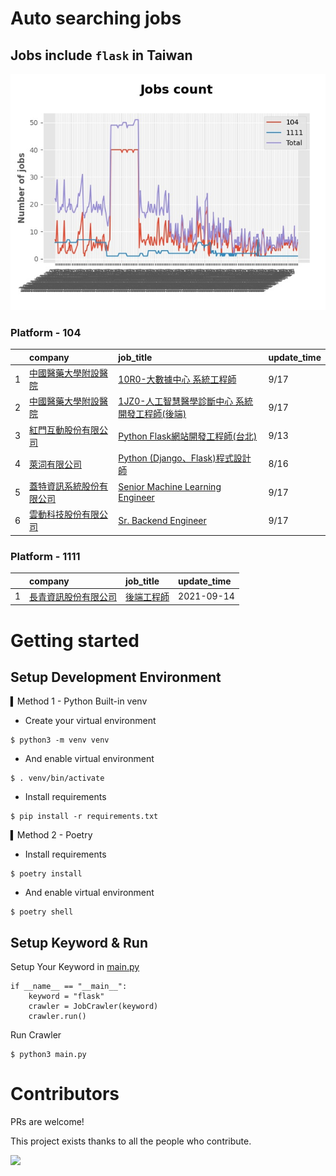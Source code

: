 # Auto searching jobs

## Jobs include `flask` in Taiwan 

 ![image](./doc/plot_img.jpg)


### Platform - 104


|    | company                                                                           | job_title                                                                                    | update_time   |
|---:|:----------------------------------------------------------------------------------|:---------------------------------------------------------------------------------------------|:--------------|
|  1 | [中國醫藥大學附設醫院](https://www.104.com.tw/company/o5x51w0?jobsource=jolist_b_date)      | [10R0-大數據中心 系統工程師](https://www.104.com.tw/job/7ancv?jobsource=jolist_b_date)                 | 9/17          |
|  2 | [中國醫藥大學附設醫院](https://www.104.com.tw/company/o5x51w0?jobsource=jolist_b_date)      | [1JZ0-人工智慧醫學診斷中心 系統開發工程師(後端)](https://www.104.com.tw/job/798gy?jobsource=jolist_b_date)      | 9/17          |
|  3 | [紅門互動股份有限公司](https://www.104.com.tw/company/oh4m67k?jobsource=jolist_d_relevance) | [Python Flask網站開發工程師(台北)](https://www.104.com.tw/job/6xtfl?jobsource=jolist_d_relevance)     | 9/13          |
|  4 | [萊泀有限公司](https://www.104.com.tw/company/1a2x6blg3t?jobsource=jolist_d_relevance)  | [Python (Django、Flask)程式設計師](https://www.104.com.tw/job/7cs5e?jobsource=jolist_d_relevance)  | 8/16          |
|  5 | [蓋特資訊系統股份有限公司](https://www.104.com.tw/company/1a2x6biptb?jobsource=jolist_b_date) | [Senior Machine Learning Engineer](https://www.104.com.tw/job/6e6r8?jobsource=jolist_b_date) | 9/17          |
|  6 | [雲動科技股份有限公司](https://www.104.com.tw/company/1a2x6biwgs?jobsource=jolist_b_date)   | [Sr. Backend Engineer](https://www.104.com.tw/job/4vmq8?jobsource=jolist_b_date)             | 9/17          |

### Platform - 1111


|    | company                                              | job_title                                      | update_time   |
|---:|:-----------------------------------------------------|:-----------------------------------------------|:--------------|
|  1 | [長青資訊股份有限公司](https://www.1111.com.tw/corp/71694811/) | [後端工程師](https://www.1111.com.tw/job/85012186/) | 2021-09-14    |



# Getting started
## Setup Development Environment
▍Method 1 - Python Built-in venv

- Create your virtual environment
```
$ python3 -m venv venv
```
- And enable virtual environment
```
$ . venv/bin/activate
```
- Install requirements
```
$ pip install -r requirements.txt 
```

▍Method 2 - Poetry
- Install requirements
```
$ poetry install
```
- And enable virtual environment
```
$ poetry shell
```

## Setup Keyword & Run

Setup Your Keyword in [main.py](./main.py#L88)
```
if __name__ == "__main__":
    keyword = "flask"
    crawler = JobCrawler(keyword)
    crawler.run()
```

Run Crawler
```
$ python3 main.py
```

# Contributors
PRs are welcome!

This project exists thanks to all the people who contribute.

<a href="https://github.com/hsuanchi/auto-search-flask-job/graphs/contributors">
  <img src="https://contrib.rocks/image?repo=hsuanchi/auto-search-flask-job"/>
</a>
